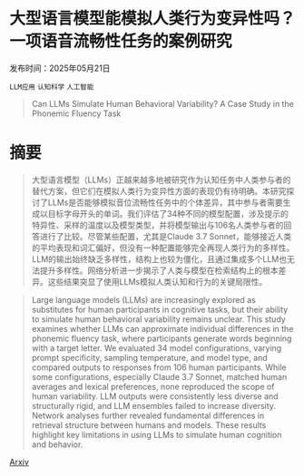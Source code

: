 # 大型语言模型能模拟人类行为变异性吗？一项语音流畅性任务的案例研究

发布时间：2025年05月21日

`LLM应用` `认知科学` `人工智能`

> Can LLMs Simulate Human Behavioral Variability? A Case Study in the Phonemic Fluency Task

# 摘要

> 大型语言模型（LLMs）正越来越多地被研究作为认知任务中人类参与者的替代方案，但它们在模拟人类行为变异性方面的表现仍有待明确。本研究探讨了LLMs是否能够模拟音位流畅性任务中的个体差异，其中参与者需要生成以目标字母开头的单词。我们评估了34种不同的模型配置，涉及提示的特异性、采样的温度以及模型类型，并将模型输出与106名人类参与者的回答进行了比较。尽管某些配置，尤其是Claude 3.7 Sonnet，能够接近人类的平均表现和词汇偏好，但没有一种配置能够完全再现人类行为的多样性。LLM的输出始终缺乏多样性，结构上也较为僵化，且通过集成多个LLM也无法提升多样性。网络分析进一步揭示了人类与模型在检索结构上的根本差异。这些结果突显了使用LLMs模拟人类认知和行为的关键局限性。


> Large language models (LLMs) are increasingly explored as substitutes for human participants in cognitive tasks, but their ability to simulate human behavioral variability remains unclear. This study examines whether LLMs can approximate individual differences in the phonemic fluency task, where participants generate words beginning with a target letter. We evaluated 34 model configurations, varying prompt specificity, sampling temperature, and model type, and compared outputs to responses from 106 human participants. While some configurations, especially Claude 3.7 Sonnet, matched human averages and lexical preferences, none reproduced the scope of human variability. LLM outputs were consistently less diverse and structurally rigid, and LLM ensembles failed to increase diversity. Network analyses further revealed fundamental differences in retrieval structure between humans and models. These results highlight key limitations in using LLMs to simulate human cognition and behavior.

[Arxiv](https://arxiv.org/abs/2505.16164)